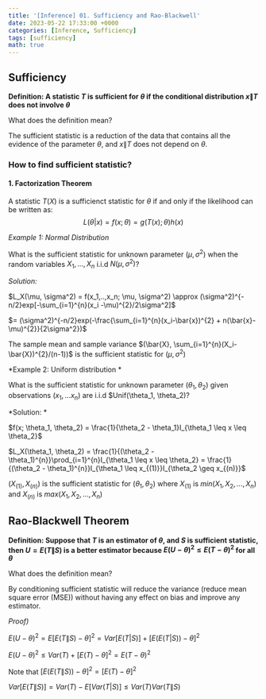 ```yaml
---
title: '[Inference] 01. Sufficiency and Rao-Blackwell'
date: 2023-05-22 17:33:00 +0000
categories: [Inference, Sufficiency]
tags: [sufficiency]
math: true
---
```


## Sufficiency

**Definition: A statistic $T$ is sufficient for $\theta$ if the conditional distribution $x\|T$ does not involve $\theta$**

What does the definition mean?

The sufficient statistic is a reduction of the data that contains all the evidence of the parameter $\theta$, and $x\|T$ does not depend on $\theta$.

### How to find sufficient statistic? 
#### 1. Factorization Theorem

A statistic $T(X)$ is a sufficienct statistic for $\theta$ if and only if the likelihood can be written as:
$$L(\theta|x) = f(x;\theta) = g(T(x);\theta)h(x)$$


*Example 1: Normal Distribution*

What is the sufficient statistic for unknown parameter $(\mu, \sigma^2)$ when the random variables $X_1, ..., X_n$ i.i.d $N(\mu, \sigma^2)$?

*Solution:*

$L_X(\mu, \sigma^2) = f(x_1,..,x_n; \mu, \sigma^2) \approx (\sigma^2)^{-n/2}exp[-\sum_{i=1}^{n}(x_i -\mu)^{2}/2\sigma^2]$

$= (\sigma^2)^{-n/2}exp(-\frac{\sum_{i=1}^{n}(x_i-\bar{x})^{2} + n(\bar{x}-\mu)^{2}}{2\sigma^2})$

The sample mean and sample variance $(\bar{X}, \sum_{i=1}^{n}(X_i-\bar{X})^{2}/(n-1))$ is the sufficient statistic for $(\mu, \sigma^2)$ 

*Example 2: Uniform distribution *

What is the sufficient statistic for unknown parameter $(\theta_1, \theta_2)$ given observations $(x_1, ... x_n)$ are i.i.d $Unif(\theta_1, \theta_2)?


*Solution: *

$f(x; \theta_1, \theta_2) = \frac{1}{\theta_2 - \theta_1}I_{\theta_1 \leq x \leq \theta_2}$

$L_X(\theta_1, \theta_2) = \frac{1}{(\theta_2 - \theta_1)^{n}}\prod_{i=1}^{n}I_{\theta_1 \leq x \leq \theta_2} = \frac{1}{(\theta_2 - \theta_1)^{n}}I_{\theta_1 \leq x_{(1)}}I_{\theta_2 \geq x_{(n)}}$ 

$(X_{(1)}, X_{(n)})$ is the sufficient statistic for $(\theta_1, \theta_2)$ where $X_{(1)}$ is $min(X_1, X_2, ..., X_n)$ and $X_{(n)}$ is $max(X_1, X_2, ..., X_n)$


## Rao-Blackwell Theorem 

**Definition: Suppose that $T$ is an estimator of $\theta$, and $S$ is sufficient statistic, then $U = E(T\|S)$ is a better estimator because $E(U-\theta)^{2} \leq E(T-\theta)^{2}$ for all $\theta$**

What does the definition mean? 

By conditioning sufficient statistic will reduce the variance (reduce mean square error (MSE)) without having any effect on bias and improve any estimator. 

*Proof)* 

$E(U - \theta)^{2} = E[E(T\|S)-\theta]^{2} = Var[E(T|S)] + [E(E(T|S))-\theta]^{2}$

$E(U - \theta)^{2} \leq Var(T) + [E(T)-\theta]^{2} = E(T - \theta)^{2}$

Note that $[E(E(T\|S)) - \theta]^{2} = [E(T)-\theta]^{2}$

$Var[E(T\|S)] = Var(T) - E[Var(T|S)] \leq Var(T)Var(T\|S)$











